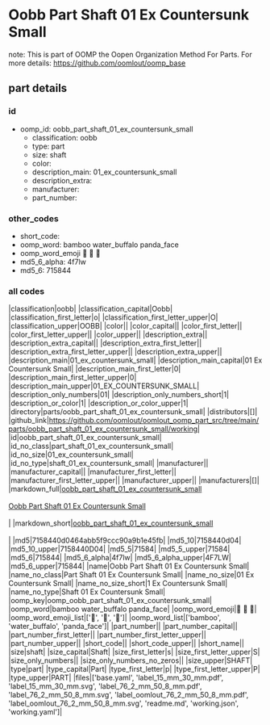 # Oobb Part Shaft 01 Ex Countersunk Small  

note: This is part of OOMP the Oopen Organization Method For Parts. For more details: https://github.com/oomlout/oomp_base

##  part details





### id
* oomp_id: oobb_part_shaft_01_ex_countersunk_small
  * classification: oobb
  * type: part
  * size: shaft
  * color: 
  * description_main: 01_ex_countersunk_small
  * description_extra: 
  * manufacturer: 
  * part_number: 

### other_codes
* short_code: 
* oomp_word: bamboo water_buffalo panda_face
* oomp_word_emoji :bamboo: :water_buffalo: :panda_face:
* md5_6_alpha: 4f7lw
* md5_6: 715844

### all codes 
|classification|oobb|
|classification_capital|Oobb|
|classification_first_letter|o|
|classification_first_letter_upper|O|
|classification_upper|OOBB|
|color||
|color_capital||
|color_first_letter||
|color_first_letter_upper||
|color_upper||
|description_extra||
|description_extra_capital||
|description_extra_first_letter||
|description_extra_first_letter_upper||
|description_extra_upper||
|description_main|01_ex_countersunk_small|
|description_main_capital|01 Ex Countersunk Small|
|description_main_first_letter|0|
|description_main_first_letter_upper|0|
|description_main_upper|01_EX_COUNTERSUNK_SMALL|
|description_only_numbers|01|
|description_only_numbers_short|1|
|description_or_color|1|
|description_or_color_upper|1|
|directory|parts/oobb_part_shaft_01_ex_countersunk_small|
|distributors|[]|
|github_link|https://github.com/oomlout/oomlout_oomp_part_src/tree/main/parts/oobb_part_shaft_01_ex_countersunk_small/working|
|id|oobb_part_shaft_01_ex_countersunk_small|
|id_no_class|part_shaft_01_ex_countersunk_small|
|id_no_size|01_ex_countersunk_small|
|id_no_type|shaft_01_ex_countersunk_small|
|manufacturer||
|manufacturer_capital||
|manufacturer_first_letter||
|manufacturer_first_letter_upper||
|manufacturer_upper||
|manufacturers|[]|
|markdown_full|[oobb_part_shaft_01_ex_countersunk_small](https://github.com/oomlout/oomlout_oomp_part_src/tree/main/parts/oobb_part_shaft_01_ex_countersunk_small/working)<br>[](https://github.com/oomlout/oomlout_oomp_part_src/tree/main/parts/oobb_part_shaft_01_ex_countersunk_small/working)<br>[Oobb Part Shaft 01 Ex Countersunk Small](https://github.com/oomlout/oomlout_oomp_part_src/tree/main/parts/oobb_part_shaft_01_ex_countersunk_small/working)<br><br>|
|markdown_short|[oobb_part_shaft_01_ex_countersunk_small](https://github.com/oomlout/oomlout_oomp_part_src/tree/main/parts/oobb_part_shaft_01_ex_countersunk_small/working)<br><br>|
|md5|7158440d0464abb5f9ccc90a9b1e45fb|
|md5_10|7158440d04|
|md5_10_upper|7158440D04|
|md5_5|71584|
|md5_5_upper|71584|
|md5_6|715844|
|md5_6_alpha|4f7lw|
|md5_6_alpha_upper|4F7LW|
|md5_6_upper|715844|
|name|Oobb Part Shaft 01 Ex Countersunk Small|
|name_no_class|Part Shaft 01 Ex Countersunk Small|
|name_no_size|01 Ex Countersunk Small|
|name_no_size_short|1 Ex Countersunk Small|
|name_no_type|Shaft 01 Ex Countersunk Small|
|oomp_key|oomp_oobb_part_shaft_01_ex_countersunk_small|
|oomp_word|bamboo water_buffalo panda_face|
|oomp_word_emoji|:bamboo: :water_buffalo: :panda_face:|
|oomp_word_emoji_list|[':bamboo:', ':water_buffalo:', ':panda_face:']|
|oomp_word_list|['bamboo', 'water_buffalo', 'panda_face']|
|part_number||
|part_number_capital||
|part_number_first_letter||
|part_number_first_letter_upper||
|part_number_upper||
|short_code||
|short_code_upper||
|short_name||
|size|shaft|
|size_capital|Shaft|
|size_first_letter|s|
|size_first_letter_upper|S|
|size_only_numbers||
|size_only_numbers_no_zeros||
|size_upper|SHAFT|
|type|part|
|type_capital|Part|
|type_first_letter|p|
|type_first_letter_upper|P|
|type_upper|PART|
|files|['base.yaml', 'label_15_mm_30_mm.pdf', 'label_15_mm_30_mm.svg', 'label_76_2_mm_50_8_mm.pdf', 'label_76_2_mm_50_8_mm.svg', 'label_oomlout_76_2_mm_50_8_mm.pdf', 'label_oomlout_76_2_mm_50_8_mm.svg', 'readme.md', 'working.json', 'working.yaml']|
